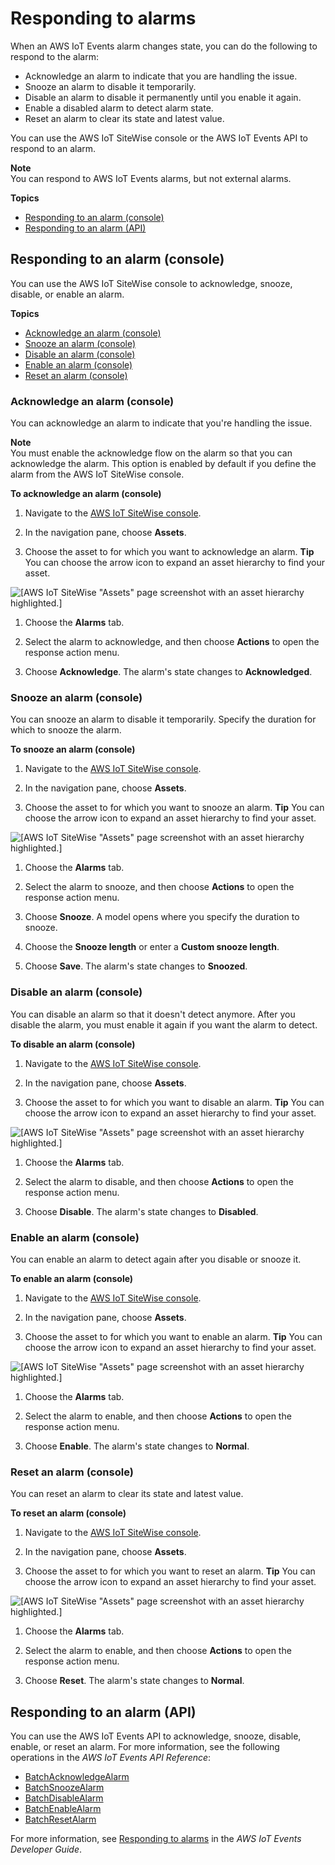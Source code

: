 # Responding to alarms<a name="respond-to-alarms"></a>

When an AWS IoT Events alarm changes state, you can do the following to respond to the alarm:
+ Acknowledge an alarm to indicate that you are handling the issue\.
+ Snooze an alarm to disable it temporarily\.
+ Disable an alarm to disable it permanently until you enable it again\.
+ Enable a disabled alarm to detect alarm state\.
+ Reset an alarm to clear its state and latest value\.

You can use the AWS IoT SiteWise console or the AWS IoT Events API to respond to an alarm\.

**Note**  
You can respond to AWS IoT Events alarms, but not external alarms\.

**Topics**
+ [Responding to an alarm \(console\)](#respond-to-alarm-console)
+ [Responding to an alarm \(API\)](#respond-to-alarm-cli)

## Responding to an alarm \(console\)<a name="respond-to-alarm-console"></a>

You can use the AWS IoT SiteWise console to acknowledge, snooze, disable, or enable an alarm\.

**Topics**
+ [Acknowledge an alarm \(console\)](#acknowledge-alarm-console)
+ [Snooze an alarm \(console\)](#snooze-alarm-console)
+ [Disable an alarm \(console\)](#disable-alarm-console)
+ [Enable an alarm \(console\)](#enable-alarm-console)
+ [Reset an alarm \(console\)](#reset-alarm-console)

### Acknowledge an alarm \(console\)<a name="acknowledge-alarm-console"></a>

You can acknowledge an alarm to indicate that you're handling the issue\.

**Note**  
You must enable the acknowledge flow on the alarm so that you can acknowledge the alarm\. This option is enabled by default if you define the alarm from the AWS IoT SiteWise console\.

**To acknowledge an alarm \(console\)**

1. <a name="sitewise-open-console"></a>Navigate to the [AWS IoT SiteWise console](https://console.aws.amazon.com/iotsitewise/)\.

1. <a name="sitewise-choose-assets"></a>In the navigation pane, choose **Assets**\.

1. Choose the asset to for which you want to acknowledge an alarm\.
**Tip**  <a name="sitewise-expand-asset-hierarchy"></a>
You can choose the arrow icon to expand an asset hierarchy to find your asset\.  

![\[AWS IoT SiteWise "Assets" page screenshot with an asset hierarchy highlighted.\]](http://docs.aws.amazon.com/iot-sitewise/latest/userguide/images/sitewise-expand-asset-hierarchy-console.png)

1. Choose the **Alarms** tab\.

1. Select the alarm to acknowledge, and then choose **Actions** to open the response action menu\.

1. Choose **Acknowledge**\. The alarm's state changes to **Acknowledged**\.

### Snooze an alarm \(console\)<a name="snooze-alarm-console"></a>

You can snooze an alarm to disable it temporarily\. Specify the duration for which to snooze the alarm\.

**To snooze an alarm \(console\)**

1. <a name="sitewise-open-console"></a>Navigate to the [AWS IoT SiteWise console](https://console.aws.amazon.com/iotsitewise/)\.

1. <a name="sitewise-choose-assets"></a>In the navigation pane, choose **Assets**\.

1. Choose the asset to for which you want to snooze an alarm\.
**Tip**  <a name="sitewise-expand-asset-hierarchy"></a>
You can choose the arrow icon to expand an asset hierarchy to find your asset\.  

![\[AWS IoT SiteWise "Assets" page screenshot with an asset hierarchy highlighted.\]](http://docs.aws.amazon.com/iot-sitewise/latest/userguide/images/sitewise-expand-asset-hierarchy-console.png)

1. Choose the **Alarms** tab\.

1. Select the alarm to snooze, and then choose **Actions** to open the response action menu\.

1. Choose **Snooze**\. A model opens where you specify the duration to snooze\.

1. Choose the **Snooze length** or enter a **Custom snooze length**\.

1. Choose **Save**\. The alarm's state changes to **Snoozed**\.

### Disable an alarm \(console\)<a name="disable-alarm-console"></a>

You can disable an alarm so that it doesn't detect anymore\. After you disable the alarm, you must enable it again if you want the alarm to detect\.

**To disable an alarm \(console\)**

1. <a name="sitewise-open-console"></a>Navigate to the [AWS IoT SiteWise console](https://console.aws.amazon.com/iotsitewise/)\.

1. <a name="sitewise-choose-assets"></a>In the navigation pane, choose **Assets**\.

1. Choose the asset to for which you want to disable an alarm\.
**Tip**  <a name="sitewise-expand-asset-hierarchy"></a>
You can choose the arrow icon to expand an asset hierarchy to find your asset\.  

![\[AWS IoT SiteWise "Assets" page screenshot with an asset hierarchy highlighted.\]](http://docs.aws.amazon.com/iot-sitewise/latest/userguide/images/sitewise-expand-asset-hierarchy-console.png)

1. Choose the **Alarms** tab\.

1. Select the alarm to disable, and then choose **Actions** to open the response action menu\.

1. Choose **Disable**\. The alarm's state changes to **Disabled**\.

### Enable an alarm \(console\)<a name="enable-alarm-console"></a>

You can enable an alarm to detect again after you disable or snooze it\.

**To enable an alarm \(console\)**

1. <a name="sitewise-open-console"></a>Navigate to the [AWS IoT SiteWise console](https://console.aws.amazon.com/iotsitewise/)\.

1. <a name="sitewise-choose-assets"></a>In the navigation pane, choose **Assets**\.

1. Choose the asset to for which you want to enable an alarm\.
**Tip**  <a name="sitewise-expand-asset-hierarchy"></a>
You can choose the arrow icon to expand an asset hierarchy to find your asset\.  

![\[AWS IoT SiteWise "Assets" page screenshot with an asset hierarchy highlighted.\]](http://docs.aws.amazon.com/iot-sitewise/latest/userguide/images/sitewise-expand-asset-hierarchy-console.png)

1. Choose the **Alarms** tab\.

1. Select the alarm to enable, and then choose **Actions** to open the response action menu\.

1. Choose **Enable**\. The alarm's state changes to **Normal**\.

### Reset an alarm \(console\)<a name="reset-alarm-console"></a>

You can reset an alarm to clear its state and latest value\.

**To reset an alarm \(console\)**

1. <a name="sitewise-open-console"></a>Navigate to the [AWS IoT SiteWise console](https://console.aws.amazon.com/iotsitewise/)\.

1. <a name="sitewise-choose-assets"></a>In the navigation pane, choose **Assets**\.

1. Choose the asset to for which you want to reset an alarm\.
**Tip**  <a name="sitewise-expand-asset-hierarchy"></a>
You can choose the arrow icon to expand an asset hierarchy to find your asset\.  

![\[AWS IoT SiteWise "Assets" page screenshot with an asset hierarchy highlighted.\]](http://docs.aws.amazon.com/iot-sitewise/latest/userguide/images/sitewise-expand-asset-hierarchy-console.png)

1. Choose the **Alarms** tab\.

1. Select the alarm to enable, and then choose **Actions** to open the response action menu\.

1. Choose **Reset**\. The alarm's state changes to **Normal**\.

## Responding to an alarm \(API\)<a name="respond-to-alarm-cli"></a>

You can use the AWS IoT Events API to acknowledge, snooze, disable, enable, or reset an alarm\. For more information, see the following operations in the *AWS IoT Events API Reference*:
+ [BatchAcknowledgeAlarm](https://docs.aws.amazon.com/iotevents/latest/apireference/API_iotevents-data_BatchAcknowledgeAlarm.html)
+ [BatchSnoozeAlarm](https://docs.aws.amazon.com/iotevents/latest/apireference/API_iotevents-data_BatchSnoozeAlarm.html)
+ [BatchDisableAlarm](https://docs.aws.amazon.com/iotevents/latest/apireference/API_iotevents-data_BatchDisableAlarm.html)
+ [BatchEnableAlarm](https://docs.aws.amazon.com/iotevents/latest/apireference/API_iotevents-data_BatchEnableAlarm.html)
+ [BatchResetAlarm](https://docs.aws.amazon.com/iotevents/latest/apireference/API_iotevents-data_BatchResetAlarm.html)

For more information, see [Responding to alarms](https://docs.aws.amazon.com/iotevents/latest/developerguide/respond-to-alarms.html) in the *AWS IoT Events Developer Guide*\.